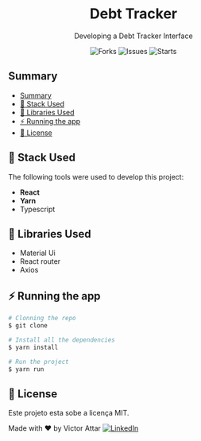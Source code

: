 <!-- <h1 align="center">
  <img alt="TrackingDelivery" title="#TrackingDelivery" src="./Docs/GithubProfile.jpg" style="width:100%;"/>
</h1> -->
<h1 align="center">Debt Tracker</h1>

<p align="center">Developing a Debt Tracker Interface</p>

<p align="center">
  <img alt="Forks" src='https://img.shields.io/github/forks/vsla/DebtTracker'> 
  <img alt="Issues" src='https://img.shields.io/github/issues/vsla/DebtTracker'> 
  <img alt="Starts" src='https://img.shields.io/github/stars/vsla/DebtTracker'>
</p>

## Summary

- [Summary](#summary)
- [🚀 Stack Used](#-stack-used)
- [🔖 Libraries Used](#-libraries-used)
- [⚡ Running the app](#-running-the-app)
- [📝 License](#-license)

## 🚀 Stack Used

The following tools were used to develop this project:

* **React**
* **Yarn**
* Typescript

## 🔖 Libraries Used

* Material Ui
* React router
* Axios

## ⚡ Running the app

```bash
# Clonning the repo
$ git clone 

# Install all the dependencies
$ yarn install

# Run the project
$ yarn run

```

## 📝 License

Este projeto esta sobe a licença MIT.

Made with ❤️ by Victor Attar <a href="https://www.linkedin.com/in/victor-attar" target="_blank"><img src="https://img.shields.io/badge/LinkedIn-%230077B5.svg?&style=flat-square&logo=linkedin&logoColor=white" alt="LinkedIn"></a>
